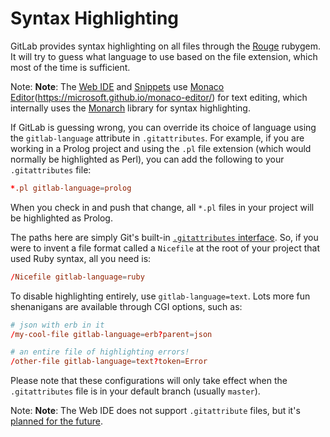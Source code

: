# Syntax Highlighting

GitLab provides syntax highlighting on all files through the [Rouge](https://rubygems.org/gems/rouge) rubygem. It will try to guess what language to use based on the file extension, which most of the time is sufficient.

Note: **Note**: The [Web IDE](./web_ide/index.md) and [Snippets](../snippets.md) use [Monaco Editor](https://microsoft.github.io/monaco-editor/)(https://microsoft.github.io/monaco-editor/) for text editing, which internally uses the [Monarch](https://microsoft.github.io/monaco-editor/monarch.html) library for syntax highlighting.

If GitLab is guessing wrong, you can override its choice of language using the `gitlab-language` attribute in `.gitattributes`. For example, if you are working in a Prolog project and using the `.pl` file extension (which would normally be highlighted as Perl), you can add the following to your `.gitattributes` file:

``` conf
*.pl gitlab-language=prolog
```

When you check in and push that change, all `*.pl` files in your project will be highlighted as Prolog.

The paths here are simply Git's built-in [`.gitattributes` interface](https://git-scm.com/docs/gitattributes). So, if you were to invent a file format called a `Nicefile` at the root of your project that used Ruby syntax, all you need is:

``` conf
/Nicefile gitlab-language=ruby
```

To disable highlighting entirely, use `gitlab-language=text`. Lots more fun shenanigans are available through CGI options, such as:

``` conf
# json with erb in it
/my-cool-file gitlab-language=erb?parent=json

# an entire file of highlighting errors!
/other-file gitlab-language=text?token=Error
```

Please note that these configurations will only take effect when the `.gitattributes` file is in your default branch (usually `master`).

Note: **Note**: The Web IDE does not support `.gitattribute` files, but it's [planned for the future](https://gitlab.com/gitlab-org/gitlab/-/issues/22014).

